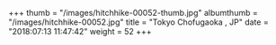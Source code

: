 +++
thumb = "/images/hitchhike-00052-thumb.jpg"
albumthumb = "/images/hitchhike-00052.jpg"
title = "Tokyo Chofugaoka , JP"
date = "2018:07:13 11:47:42"
weight = 52
+++

